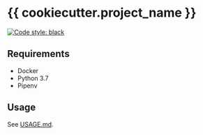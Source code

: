 # {{ cookiecutter.project_name }}
[![Code style: black](https://img.shields.io/badge/code%20style-black-000000.svg)](https://github.com/python/black)


## Requirements
- Docker
- Python 3.7
- Pipenv


## Usage
See [USAGE.md](USAGE.md).
